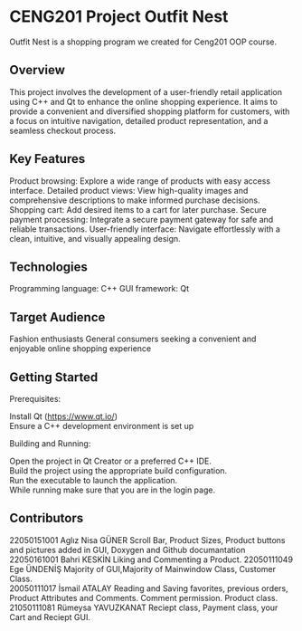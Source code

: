 # CENG201 Project Outfit Nest
Outfit Nest is a shopping program we created for Ceng201 OOP course.

## Overview

This project involves the development of a user-friendly retail application using C++ and Qt to enhance the online shopping experience. It aims to provide a convenient and diversified shopping platform for customers, with a focus on intuitive navigation, detailed product representation, and a seamless checkout process.

## Key Features

Product browsing: Explore a wide range of products with easy access interface.
Detailed product views: View high-quality images and comprehensive descriptions to make informed purchase decisions.
Shopping cart: Add desired items to a cart for later purchase.
Secure payment processing: Integrate a secure payment gateway for safe and reliable transactions.
User-friendly interface: Navigate effortlessly with a clean, intuitive, and visually appealing design.
## Technologies

Programming language: C++
GUI framework: Qt
## Target Audience

Fashion enthusiasts
General consumers seeking a convenient and enjoyable online shopping experience
## Getting Started

Prerequisites:

Install Qt (https://www.qt.io/)    
Ensure a C++ development environment is set up     

Building and Running:     

Open the project in Qt Creator or a preferred C++ IDE.      
Build the project using the appropriate build configuration.       
Run the executable to launch the application.      
While running make sure that you are in the login page.   

## Contributors
22050151001 Aglız Nisa GÜNER  Scroll Bar, Product Sizes, Product buttons and pictures added in GUI, Doxygen and Github documantation      
22050161001 Bahri KESKİN   Liking and Commenting a Product.
22050111049 Ege ÜNDENİŞ    Majority of GUI,Majority of Mainwindow Class, Customer Class.   
20050111017 İsmail ATALAY  Reading and Saving favorites, previous orders, Product Attributes and Comments. Comment permission. Product class.   
21050111081 Rümeysa YAVUZKANAT  Reciept class, Payment class, your Cart and Reciept GUI.
